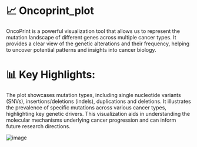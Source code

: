 # 📈 Oncoprint_plot
OncoPrint is a powerful visualization tool that allows us to represent the mutation landscape of different genes across multiple cancer types. It provides a clear view of the genetic alterations and their frequency, helping to uncover potential patterns and insights into cancer biology.

# 📊 Key Highlights:
The plot showcases mutation types, including single nucleotide variants (SNVs), insertions/deletions (indels), duplications and deletions.
It illustrates the prevalence of specific mutations across various cancer types, highlighting key genetic drivers.
This visualization aids in understanding the molecular mechanisms underlying cancer progression and can inform future research directions.


![image](https://github.com/user-attachments/assets/8b4180d5-c987-41ee-bf15-edd3bfe004f5)
